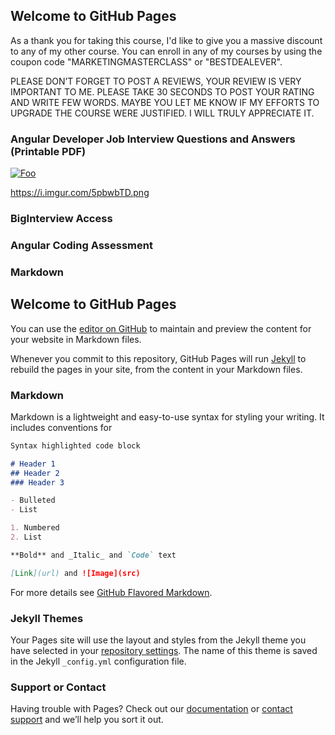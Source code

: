 ## Welcome to GitHub Pages
As a thank you for taking this course, I&#39;d like to give you a massive discount to any of my other course. You can enroll in any of my courses by using the coupon code &quot;MARKETINGMASTERCLASS&quot; or &quot;BESTDEALEVER&quot;.

PLEASE DON’T FORGET TO POST A REVIEWS, YOUR REVIEW IS VERY IMPORTANT TO ME. PLEASE TAKE 30 SECONDS TO POST YOUR RATING AND WRITE FEW WORDS. MAYBE YOU LET ME KNOW IF MY EFFORTS TO UPGRADE THE COURSE WERE JUSTIFIED. I WILL TRULY APPRECIATE IT.

### Angular Developer Job Interview Questions and Answers (Printable PDF)
[![Foo](https://i.imgur.com/5pbwbTD.png)](http://google.com.au/)

https://i.imgur.com/5pbwbTD.png

### BigInterview Access

### Angular Coding Assessment

### Markdown

## Welcome to GitHub Pages

You can use the [editor on GitHub](https://github.com/crackingcodinginterview/angular-materials-113121/edit/gh-pages/index.md) to maintain and preview the content for your website in Markdown files.

Whenever you commit to this repository, GitHub Pages will run [Jekyll](https://jekyllrb.com/) to rebuild the pages in your site, from the content in your Markdown files.

### Markdown

Markdown is a lightweight and easy-to-use syntax for styling your writing. It includes conventions for

```markdown
Syntax highlighted code block

# Header 1
## Header 2
### Header 3

- Bulleted
- List

1. Numbered
2. List

**Bold** and _Italic_ and `Code` text

[Link](url) and ![Image](src)
```

For more details see [GitHub Flavored Markdown](https://guides.github.com/features/mastering-markdown/).

### Jekyll Themes

Your Pages site will use the layout and styles from the Jekyll theme you have selected in your [repository settings](https://github.com/crackingcodinginterview/angular-materials-113121/settings). The name of this theme is saved in the Jekyll `_config.yml` configuration file.

### Support or Contact

Having trouble with Pages? Check out our [documentation](https://docs.github.com/categories/github-pages-basics/) or [contact support](https://github.com/contact) and we’ll help you sort it out.
